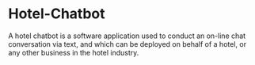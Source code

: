 # Hotel-Chatbot
A hotel chatbot is a software application used to conduct an on-line chat conversation via text, and which can be deployed on behalf of a hotel, or any other business in the hotel industry. 

